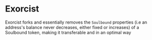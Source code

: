 # Exorcist

Exorcist forks and essentially removes the `Soulbound` properties (i.e an address's balance never decreases, either fixed or increases) of a Soulbound token, making it transferable and in an optimal way
